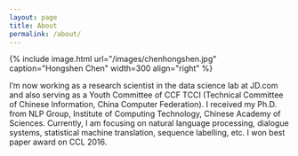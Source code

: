 ```yaml
---
layout: page
title: About
permalink: /about/
---
```


{% include image.html url="/images/chenhongshen.jpg" caption="Hongshen Chen" width=300 align="right" %}


I’m now working as a research scientist in the data science lab at JD.com and also serving as a Youth Committee of CCF TCCI (Technical Committee of Chinese Information, China Computer Federation). I received my Ph.D. from NLP Group, Institute of Computing Technology, Chinese Academy of Sciences. Currently, I am focusing on natural language processing, dialogue systems, statistical machine translation, sequence labelling, etc. I won best paper award on CCL 2016.
